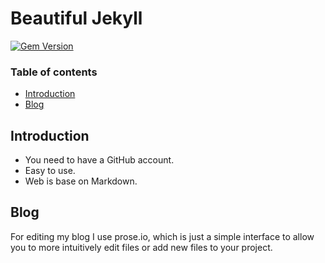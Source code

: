 # Beautiful Jekyll

[![Gem Version](https://badge.fury.io/rb/beautiful-jekyll-theme.svg)](https://badge.fury.io/rb/beautiful-jekyll-theme)

### Table of contents

- [Introduction](#introduction)
- [Blog](#blog)

## Introduction

- You need to have a GitHub account. 
- Easy to use.
- Web is base on Markdown.

## Blog 

For editing my blog I use prose.io, which is just a simple interface to allow you to more intuitively edit files or add new files to your project.
